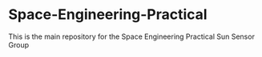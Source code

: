 # Space-Engineering-Practical
This is the main repository for the Space Engineering Practical Sun Sensor Group
